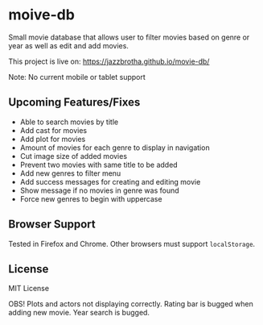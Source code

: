 # moive-db
Small movie database that allows user to filter movies based on genre or year as well as edit and add movies.

This project is live on: https://jazzbrotha.github.io/movie-db/

Note: No current mobile or tablet support

## Upcoming Features/Fixes
* Able to search movies by title
* Add cast for movies
* Add plot for movies
* Amount of movies for each genre to display in navigation
* Cut image size of added movies
* Prevent two movies with same title to be added
* Add new genres to filter menu
* Add success messages for creating and editing movie
* Show message if no movies in genre was found
* Force new genres to begin with uppercase

## Browser Support
Tested in Firefox and Chrome. Other browsers must support `localStorage`.

## License
MIT License


OBS! Plots and actors not displaying correctly. Rating bar is bugged when adding new movie. Year search is bugged.
